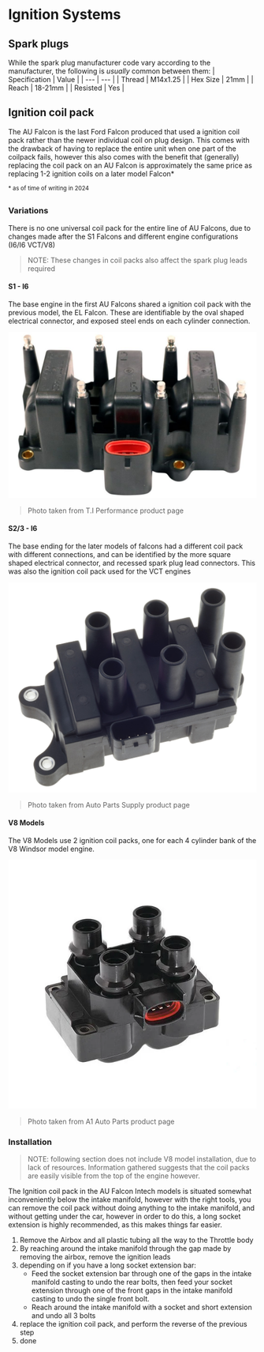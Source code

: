 # Ignition Systems

## Spark plugs
While the spark plug manufacturer code vary according to the manufacturer, the following is *usually* common between them:
| Specification | Value |
| --- | --- |
| Thread | M14x1.25 |
| Hex Size | 21mm |
| Reach | 18-21mm |
| Resisted | Yes |

## Ignition coil pack
The AU Falcon is the last Ford Falcon produced that used a ignition coil pack rather than the newer individual coil on plug design. This comes with the drawback of having to replace the entire unit when one part of the coilpack fails, however this also comes with the benefit that (generally) replacing the coil pack on an AU Falcon is approximately the same price as replacing 1-2 ignition coils on a later model Falcon*

<sup>* as of time of writing in 2024</sup>

### Variations
There is no one universal coil pack for the entire line of AU Falcons, due to changes made after the S1 Falcons and different engine configurations (I6/I6 VCT/V8)

> NOTE: These changes in coil packs also affect the spark plug leads required

#### S1 - I6
The base engine in the first AU Falcons shared a ignition coil pack with the previous model, the EL Falcon. These are identifiable by the oval shaped electrical connector, and exposed steel ends on each cylinder connection.

![Series 1 Intech Ignition coil](./AUI-Intech-Coil.png)

> Photo taken from T.I Performance product page

#### S2/3 - I6
The base ending for the later models of falcons had a different coil pack with different connections, and can be identified by the more square shaped electrical connector, and recessed spark plug lead connectors. This was also the ignition coil pack used for the VCT engines

![Series 2/3 Intech Ignition Coil](./AUII-III-Intech-Coil.png)

> Photo taken from Auto Parts Supply product page

#### V8 Models
The V8 Models use 2 ignition coil packs, one for each 4 cylinder bank of the V8 Windsor model engine.

![XR8/V8 Models Ignition Coil](./V8-Coil.png)

> Photo taken from A1 Auto Parts product page

### Installation

> NOTE: following section does not include V8 model installation, due to lack of resources. Information gathered suggests that the coil packs are easily visible from the top of the engine however.

The Ignition coil pack in the AU Falcon Intech models is situated somewhat inconveniently below the intake manifold, however with the right tools, you can remove the coil pack without doing anything to the intake manifold, and without getting under the car, however in order to do this, a long socket extension is highly recommended, as this makes things far easier.

1. Remove the Airbox and all plastic tubing all the way to the Throttle body
    <!--TODO add a photo-->
1. By reaching around the intake manifold through the gap made by removing the airbox, remove the ignition leads
    <!--TODO add a photo-->
1. depending on if you have a long socket extension bar:
    - Feed the socket extension bar through one of the gaps in the intake manifold casting to undo the rear bolts, then feed your socket extension through one of the front gaps in the intake manifold casting to undo the single front bolt.
    - Reach around the intake manifold with a socket and short extension and undo all 3 bolts
    <!--TODO add pics, bolt size, exact gaps to feed extension through-->
1. replace the ignition coil pack, and perform the reverse of the previous step
1. done
